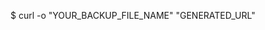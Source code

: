 <!-- post: database-backup_manually-download -->


$ curl -o "YOUR_BACKUP_FILE_NAME" "GENERATED_URL"
